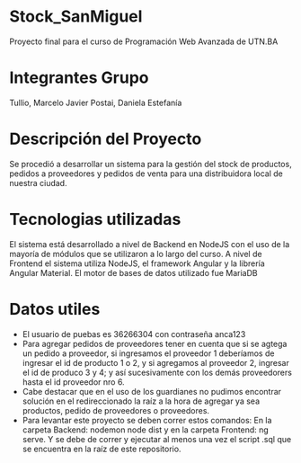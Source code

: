 # Stock_SanMiguel
Proyecto final para el curso de Programación Web Avanzada de UTN.BA

# Integrantes Grupo
Tullio, Marcelo Javier
Postai, Daniela Estefanía

# Descripción del Proyecto
Se procedió a desarrollar un sistema para la gestión del stock de productos, pedidos a proveedores y pedidos de venta para una distribuidora local de nuestra ciudad.

# Tecnologias utilizadas
El sistema está desarrollado a nivel de Backend en NodeJS con el uso de la mayoría de módulos que se utilizaron a lo largo del curso.
A nivel de Frontend el sistema utiliza NodeJS, el framework Angular y la librería Angular Material.
El motor de bases de datos utilizado fue MariaDB

# Datos utiles
- El usuario de puebas es 36266304 con contraseña anca123
- Para agregar pedidos de proveedores tener en cuenta que si se agtega un pedido a proveedor, si ingresamos el proveedor 1 deberíamos de ingresar el id de producto 1 o 2, y si agregamos al proveedor 2, ingresar el id de produco 3 y 4; y así sucesivamente con los demás proveedorers hasta el id proveedor nro 6.
- Cabe destacar que en el uso de los guardianes no pudimos encontrar solución en el redireccionado la raíz a la hora de agregar ya sea productos, pedido de proveedores o proveedores.
- Para levantar este proyecto se deben correr estos comandos: En la carpeta Backend: nodemon node dist y en la carpeta Frontend: ng serve. Y se debe de correr y ejecutar al menos una vez el script .sql que se encuentra en la raíz de este repositorio.